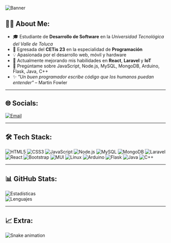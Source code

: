<!-- Banner -->
![Banner](https://res.cloudinary.com/dobxyacku/image/upload/v1755056119/perfilegit_mbm5sf.png)

## 👩‍💻 About Me:
- 🎓 Estudiante de **Desarrollo de Software** en la *Universidad Tecnológica del Valle de Toluca*  
- 🎯 Egresada del **CETis 23** en la especialidad de **Programación**  
- 💡 Apasionada por el desarrollo web, móvil y hardware  
- 🌱 Actualmente mejorando mis habilidades en **React**, **Laravel** y **IoT**  
- 💬 Pregúntame sobre JavaScript, Node.js, MySQL, MongoDB, Arduino, Flask, Java, C++  
- ✨ *"Un buen programador escribe código que los humanos puedan entender"* – Martin Fowler  

---

## 🌐 Socials:
[![Email](https://img.shields.io/badge/Gmail-D14836?logo=gmail&logoColor=white)](mailto:al222310475@gmail.com)

---

## 🛠 Tech Stack:
![HTML5](https://img.shields.io/badge/HTML5-E34F26?logo=html5&logoColor=white)
![CSS3](https://img.shields.io/badge/CSS3-1572B6?logo=css3&logoColor=white)
![JavaScript](https://img.shields.io/badge/JavaScript-F7DF1E?logo=javascript&logoColor=black)
![Node.js](https://img.shields.io/badge/Node.js-6DA55F?logo=node.js&logoColor=white)
![MySQL](https://img.shields.io/badge/MySQL-005C84?logo=mysql&logoColor=white)
![MongoDB](https://img.shields.io/badge/MongoDB-4EA94B?logo=mongodb&logoColor=white)
![Laravel](https://img.shields.io/badge/Laravel-FF2D20?logo=laravel&logoColor=white)
![React](https://img.shields.io/badge/React-20232A?logo=react&logoColor=61DAFB)
![Bootstrap](https://img.shields.io/badge/Bootstrap-7952B3?logo=bootstrap&logoColor=white)
![MUI](https://img.shields.io/badge/MUI-007FFF?logo=mui&logoColor=white)
![Linux](https://img.shields.io/badge/Linux-FCC624?logo=linux&logoColor=black)
![Arduino](https://img.shields.io/badge/Arduino-00979D?logo=arduino&logoColor=white)
![Flask](https://img.shields.io/badge/Flask-000000?logo=flask&logoColor=white)
![Java](https://img.shields.io/badge/Java-ED8B00?logo=java&logoColor=white)
![C++](https://img.shields.io/badge/C++-00599C?logo=c%2b%2b&logoColor=white)

---

## 📊 GitHub Stats:
![Estadísticas](https://github-readme-stats.vercel.app/api?username=fernandaAgustin&show_icons=true&theme=tokyonight)  
![Lenguajes](https://github-readme-stats.vercel.app/api/top-langs/?username=fernandaAgustin&layout=compact&theme=tokyonight)

---

## 📈 Extra:
![Snake animation](https://github.com/fernandaAgustin/fernandaAgustin/blob/output/github-contribution-grid-snake.svg)
